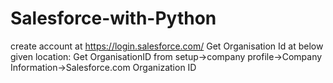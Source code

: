 # Salesforce-with-Python
create account at  https://login.salesforce.com/
Get Organisation Id at below given location:
Get OrganisationID from setup->company profile->Company Information->Salesforce.com Organization ID 
